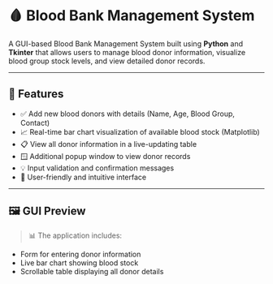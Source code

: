 # 🩸 Blood Bank Management System

A GUI-based Blood Bank Management System built using **Python** and **Tkinter** that allows users to manage blood donor information, visualize blood group stock levels, and view detailed donor records.

---

## 📌 Features

- ✅ Add new blood donors with details (Name, Age, Blood Group, Contact)
- 📈 Real-time bar chart visualization of available blood stock (Matplotlib)
- 📋 View all donor information in a live-updating table
- 🪟 Additional popup window to view donor records
- 💡 Input validation and confirmation messages
- 🎨 User-friendly and intuitive interface

---

## 🖼️ GUI Preview

> 📊 The application includes:
- Form for entering donor information
- Live bar chart showing blood stock
- Scrollable table displaying all donor details
